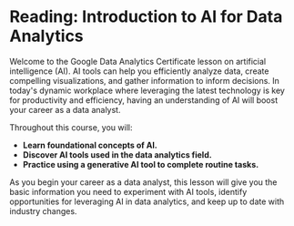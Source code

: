 # Reading: Introduction to AI for Data Analytics

Welcome to the Google Data Analytics Certificate lesson on artificial intelligence (AI). AI tools can help you efficiently analyze data, create compelling visualizations, and gather information to inform decisions. In today's dynamic workplace where leveraging the latest technology is key for productivity and efficiency, having an understanding of AI will boost your career as a data analyst.

Throughout this course, you will:

- **Learn foundational concepts of AI.**
- **Discover AI tools used in the data analytics field.**
- **Practice using a generative AI tool to complete routine tasks.**

As you begin your career as a data analyst, this lesson will give you the basic information you need to experiment with AI tools, identify opportunities for leveraging AI in data analytics, and keep up to date with industry changes.
